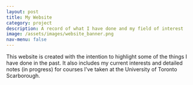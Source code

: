 ```yaml
---
layout: post
title: My Website
category: project
description: A record of what I have done and my field of interest
image: /assets/images/website_banner.png
nav-menu: false
---
```


This website is created with the intention to highlight some of the things I have done in the past. It also includes my current interests and detailed notes (in progress) for courses I’ve taken at the University of Toronto Scarborough.